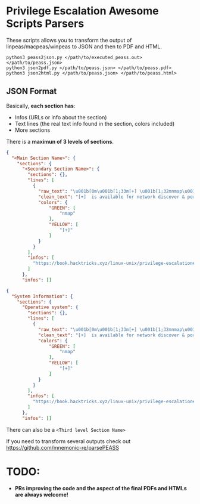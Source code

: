 # Privilege Escalation Awesome Scripts Parsers

These scripts allows you to transform the output of linpeas/macpeas/winpeas to JSON and then to PDF and HTML.

```python3
python3 peass2json.py </path/to/executed_peass.out> </path/to/peass.json>
python3 json2pdf.py </path/to/peass.json> </path/to/peass.pdf>
python3 json2html.py </path/to/peass.json> </path/to/peass.html>
```


## JSON Format
Basically, **each section has**:
 - Infos (URLs or info about the section)
 - Text lines (the real text info found in the section, colors included)
 - More sections

There is a **maximun of 3 levels of sections**.

```json
{
  "<Main Section Name>": {
    "sections": {
      "<Secondary Section Name>": {
        "sections": {},
        "lines": [
          {
            "raw_text": "\u001b[0m\u001b[1;33m[+] \u001b[1;32mnmap\u001b[1;34m is available for network discover & port scanning, you should use it yourself",
            "clean_text": "[+]  is available for network discover & port scanning, you should use it yourself",
            "colors": {
                "GREEN": [
                    "nmap"
                ],
                "YELLOW": [
                    "[+]"
                ]
            }
          }
        ],
        "infos": [
          "https://book.hacktricks.xyz/linux-unix/privilege-escalation#kernel-exploits"
        ]
      },
      "infos": []
```

```json
{
  "System Information": {
    "sections": {
      "Operative system": {
        "sections": {},
        "lines": [
          {
            "raw_text": "\u001b[0m\u001b[1;33m[+] \u001b[1;32mnmap\u001b[1;34m is available for network discover & port scanning, you should use it yourself",
            "clean_text": "[+]  is available for network discover & port scanning, you should use it yourself",
            "colors": {
                "GREEN": [
                    "nmap"
                ],
                "YELLOW": [
                    "[+]"
                ]
            }
          }
        ],
        "infos": [
          "https://book.hacktricks.xyz/linux-unix/privilege-escalation#kernel-exploits"
        ]
      },
      "infos": []
```


There can also be a `<Third level Section Name>`

If you need to transform several outputs check out https://github.com/mnemonic-re/parsePEASS

# TODO:

- **PRs improving the code and the aspect of the final PDFs and HTMLs are always welcome!**
